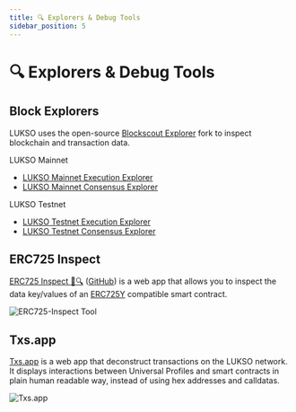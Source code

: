 ```yaml
---
title: 🔍 Explorers & Debug Tools
sidebar_position: 5
---
```


# 🔍 Explorers & Debug Tools

## Block Explorers

LUKSO uses the open-source [Blockscout Explorer](https://github.com/blockscout/blockscout) fork to inspect blockchain and transaction data.

LUKSO Mainnet

- [LUKSO Mainnet Execution Explorer](https://explorer.lukso.network/)
- [LUKSO Mainnet Consensus Explorer](https://explorer.consensus.mainnet.lukso.network/)

LUKSO Testnet

- [LUKSO Testnet Execution Explorer](https://explorer.execution.testnet.lukso.network)
- [LUKSO Testnet Consensus Explorer](https://explorer.consensus.testnet.lukso.network)

## ERC725 Inspect

[ERC725 Inspect 📝🔍](https://erc725-inspect.lukso.tech/) ([GitHub](https://github.com/lukso-network/tools-erc725-inspect)) is a web app that allows you to inspect the data key/values of an [ERC725Y](https://github.com/ERC725Alliance/ERC725/blob/main/docs/ERC-725.md#erc725x) compatible smart contract.

<div style={{textAlign: 'center'}}>

![ERC725-Inspect Tool](/img/tools/erc725-tools.png)

</div>

## Txs.app

[Txs.app](https://txs.app) is a web app that deconstruct transactions on the LUKSO network. It displays interactions between Universal Profiles and smart contracts in plain human readable way, instead of using hex addresses and calldatas.

<div style={{textAlign: 'center'}}>

![Txs.app](/img/example-dapp-txs-app.png)

</div>

